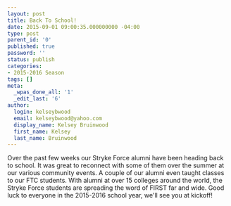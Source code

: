 ```yaml
---
layout: post
title: Back To School!
date: 2015-09-01 09:00:35.000000000 -04:00
type: post
parent_id: '0'
published: true
password: ''
status: publish
categories:
- 2015-2016 Season
tags: []
meta:
  _wpas_done_all: '1'
  _edit_last: '6'
author:
  login: kelseybwood
  email: kelseybwood@yahoo.com
  display_name: Kelsey Bruinwood
  first_name: Kelsey
  last_name: Bruinwood
---
```

<p>Over the past few weeks our Stryke Force alumni have been heading back to school. It was great to reconnect with some of them over the summer at our various community events. A couple of our alumni even taught classes to our FTC students. With alumni at over 15 colleges around the world, the Stryke Force students are spreading the word of FIRST far and wide. Good luck to everyone in the 2015-2016 school year, we'll see you at kickoff!</p>
